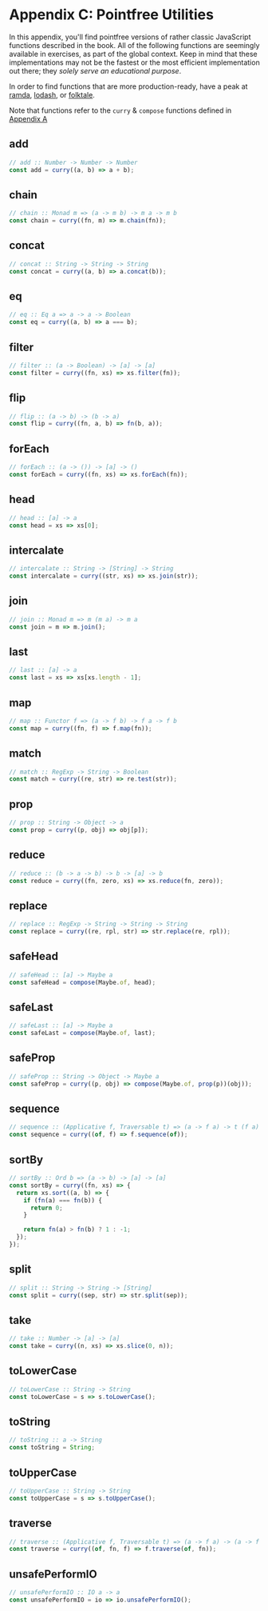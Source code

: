 # Appendix C: Pointfree Utilities

In this appendix, you'll find pointfree versions of rather classic JavaScript functions
described in the book. All of the following functions are seemingly available in exercises, as
part of the global context. Keep in mind that these implementations may not be the fastest or
the most efficient implementation out there; they *solely serve an educational purpose*.

In order to find functions that are more production-ready, have a peak at
[ramda](http://ramdajs.com/), [lodash](https://lodash.com/), or [folktale](http://folktale.origamitower.com/).

Note that functions refer to the `curry` & `compose` functions defined in [Appendix A](./appendix_a.md)

## add 

```js
// add :: Number -> Number -> Number
const add = curry((a, b) => a + b);
```

## chain

```js
// chain :: Monad m => (a -> m b) -> m a -> m b
const chain = curry((fn, m) => m.chain(fn));
```

## concat

```js
// concat :: String -> String -> String
const concat = curry((a, b) => a.concat(b));
```

## eq

```js
// eq :: Eq a => a -> a -> Boolean
const eq = curry((a, b) => a === b);
```

## filter

```js
// filter :: (a -> Boolean) -> [a] -> [a]
const filter = curry((fn, xs) => xs.filter(fn));
```

## flip

```js
// flip :: (a -> b) -> (b -> a)
const flip = curry((fn, a, b) => fn(b, a));
```

## forEach 

```js
// forEach :: (a -> ()) -> [a] -> ()
const forEach = curry((fn, xs) => xs.forEach(fn));
```

## head

```js
// head :: [a] -> a
const head = xs => xs[0];
```

## intercalate

```js
// intercalate :: String -> [String] -> String
const intercalate = curry((str, xs) => xs.join(str));
```

## join

```js
// join :: Monad m => m (m a) -> m a
const join = m => m.join();
```

## last

```js
// last :: [a] -> a
const last = xs => xs[xs.length - 1];
```

## map

```js
// map :: Functor f => (a -> f b) -> f a -> f b
const map = curry((fn, f) => f.map(fn));
```

## match

```js
// match :: RegExp -> String -> Boolean
const match = curry((re, str) => re.test(str));
```

## prop 

```js
// prop :: String -> Object -> a
const prop = curry((p, obj) => obj[p]);
```

## reduce

```js
// reduce :: (b -> a -> b) -> b -> [a] -> b
const reduce = curry((fn, zero, xs) => xs.reduce(fn, zero));
```

## replace

```js
// replace :: RegExp -> String -> String -> String
const replace = curry((re, rpl, str) => str.replace(re, rpl));
```

## safeHead

```js
// safeHead :: [a] -> Maybe a
const safeHead = compose(Maybe.of, head);
```

## safeLast

```js
// safeLast :: [a] -> Maybe a
const safeLast = compose(Maybe.of, last);
```

## safeProp

```js
// safeProp :: String -> Object -> Maybe a
const safeProp = curry((p, obj) => compose(Maybe.of, prop(p))(obj));
```

## sequence

```js
// sequence :: (Applicative f, Traversable t) => (a -> f a) -> t (f a) -> f (t a)
const sequence = curry((of, f) => f.sequence(of));
```

## sortBy

```js
// sortBy :: Ord b => (a -> b) -> [a] -> [a]
const sortBy = curry((fn, xs) => {
  return xs.sort((a, b) => {
    if (fn(a) === fn(b)) {
      return 0;
    }

    return fn(a) > fn(b) ? 1 : -1;
  });
});
```

## split

```js
// split :: String -> String -> [String]
const split = curry((sep, str) => str.split(sep));
```

## take

```js
// take :: Number -> [a] -> [a]
const take = curry((n, xs) => xs.slice(0, n));
```

## toLowerCase

```js
// toLowerCase :: String -> String
const toLowerCase = s => s.toLowerCase();
```

## toString

```js
// toString :: a -> String
const toString = String;
```

## toUpperCase

```js
// toUpperCase :: String -> String
const toUpperCase = s => s.toUpperCase();
```

## traverse

```js
// traverse :: (Applicative f, Traversable t) => (a -> f a) -> (a -> f b) -> t a -> f (t b)
const traverse = curry((of, fn, f) => f.traverse(of, fn));
```

## unsafePerformIO

```js
// unsafePerformIO :: IO a -> a
const unsafePerformIO = io => io.unsafePerformIO();
```
